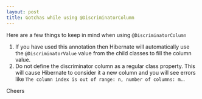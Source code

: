 ```yaml
---
layout: post
title: Gotchas while using @DiscriminatorColumn
---
```


Here are a few things to keep in mind when using `@DiscriminatorColumn`

1. If you have used this annotation then Hibernate will automatically use the `@DiscriminatorValue` value from the child classes to fill the column value.
2. Do not define the discriminator column as a regular class property. This will cause Hibernate to consider it a new column and you will see errors like `The column index is out of range: n, number of columns: m.`.

Cheers

